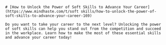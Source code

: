
    # [How to Unlock the Power of Soft Skills to Advance Your Career](https://www.mindhaste.com/t/soft skills/how-to-unlock-the-power-of-soft-skills-to-advance-your-career-169)

    Do you want to take your career to the next level? Unlocking the power of soft skills can help you stand out from the competition and succeed in the workplace. Learn how to make the most of these essential skills and advance your career today!
    